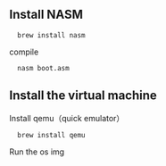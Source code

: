 ## Install NASM
```
  brew install nasm
```
compile
```
  nasm boot.asm
```

## Install the virtual machine
Install qemu（quick emulator）

```
  brew install qemu
```

Run the os img
```
```